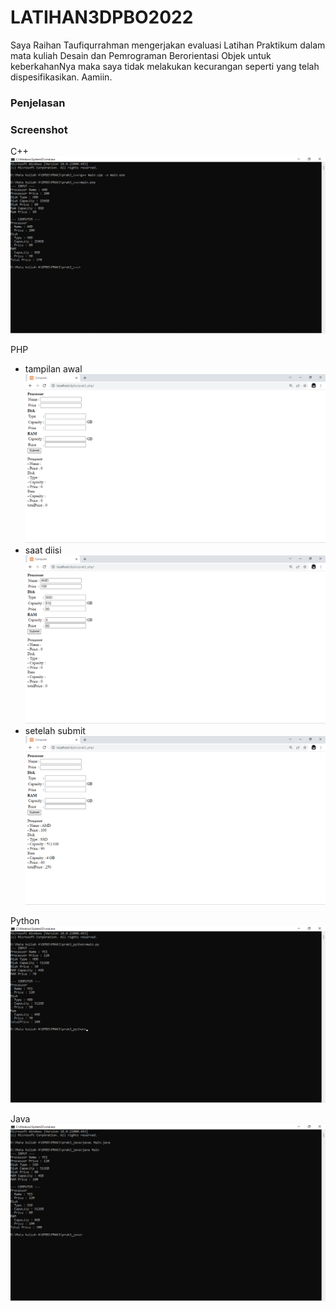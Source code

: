 # LATIHAN3DPBO2022

Saya Raihan Taufiqurrahman mengerjakan evaluasi Latihan Praktikum dalam mata kuliah Desain dan Pemrograman Berorientasi Objek untuk keberkahanNya maka saya tidak melakukan kecurangan seperti yang telah dispesifikasikan. Aamiin.


### Penjelasan



### Screenshot
C++
![c++](https://github.com/raihantaufiq/LATIHAN3DPBO2022/blob/main/latihan3%20c%2B%2B.png?raw=true)

PHP
- tampilan awal
![php_1](https://github.com/raihantaufiq/LATIHAN3DPBO2022/blob/main/latihan3%20php_1.png?raw=true)
- saat diisi
![php_2](https://github.com/raihantaufiq/LATIHAN3DPBO2022/blob/main/latihan3%20php_2.png?raw=true)
- setelah submit
![php_3](https://github.com/raihantaufiq/LATIHAN3DPBO2022/blob/main/latihan3%20php_3.png?raw=true)

Python
![python](https://github.com/raihantaufiq/LATIHAN3DPBO2022/blob/main/latihan3%20python.png?raw=true)

Java
![java](https://github.com/raihantaufiq/LATIHAN3DPBO2022/blob/main/latihan3%20java.png?raw=true)
